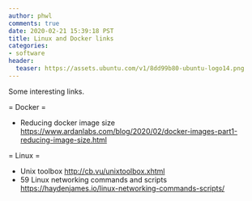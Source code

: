 ```yaml
---
author: phwl
comments: true
date: 2020-02-21 15:39:18 PST
title: Linux and Docker links
categories:
- software
header:
  teaser: https://assets.ubuntu.com/v1/8dd99b80-ubuntu-logo14.png
---
```

Some interesting links.

= Docker =
 * Reducing docker image size <https://www.ardanlabs.com/blog/2020/02/docker-images-part1-reducing-image-size.html>

= Linux =
 * Unix toolbox <http://cb.vu/unixtoolbox.xhtml>
 * 59 Linux networking commands and scripts <https://haydenjames.io/linux-networking-commands-scripts/>
